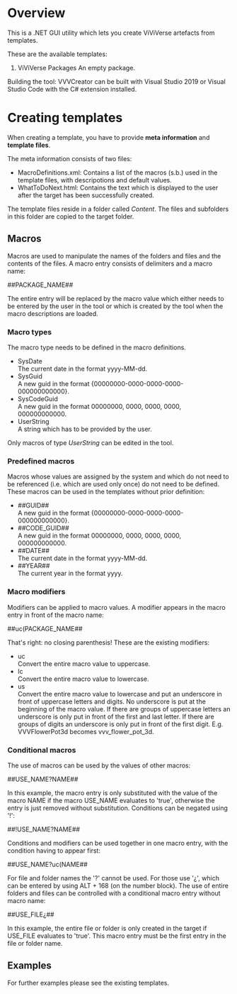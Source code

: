 # Overview

This is a .NET GUI utility which lets you create ViViVerse artefacts from templates.

These are the available templates:

  1) ViViVerse Packages
     An empty package.

Building the tool:
VVVCreator can be built with Visual Studio 2019 or Visual Studio Code with the C# extension installed.

# Creating templates

When creating a template, you have to provide **meta information** and **template files**.

The meta information consists of two files:

<ul>
  <li>MacroDefinitions.xml: Contains a list of the macros (s.b.) used in the template files, with descripotions and default values.</li>
  <li>WhatToDoNext.html: Contains the text which is displayed to the user after the target has been successfully created.</li>
</ul>

The template files reside in a folder called _Content_. The files and subfolders in this folder are copied to the target folder.

## Macros

Macros are used to manipulate the names of the folders and files and the contents of the files. A macro entry consists of delimiters and a macro name:<br />

\#\#PACKAGE_NAME\#\#

The entire entry will be replaced by the macro value which either needs to be entered by the user in the tool or which is created by the tool when the macro descriptions are loaded.

### Macro types

The macro type needs to be defined in the macro definitions. 

+ SysDate<br />The current date in the format yyyy-MM-dd.
+ SysGuid<br />A new guid in the format {00000000-0000-0000-0000-000000000000}.
+ SysCodeGuid<br />A new guid in the format 00000000, 0000, 0000, 0000, 000000000000.
+ UserString<br />A string which has to be provided by the user.

Only macros of type _UserString_ can be edited in the tool.

### Predefined macros

Macros whose values are assigned by the system and which do not need to be referenced (i.e. which are used only once) do not need to be defined. These macros can be used in the templates without prior definition:

+ \#\#GUID\#\#<br />A new guid in the format {00000000-0000-0000-0000-000000000000}.
+ \#\#CODE_GUID\#\#<br />A new guid in the format 00000000, 0000, 0000, 0000, 000000000000.
+ \#\#DATE\#\#<br />The current date in the format yyyy-MM-dd.
+ \#\#YEAR\#\#<br />The current year in the format yyyy.

### Macro modifiers

Modifiers can be applied to macro values. A modifier appears in the macro entry in front of the macro name:

\#\#uc(PACKAGE_NAME\#\#

That's right: no closing parenthesis!
These are the existing modifiers:

+ uc<br />Convert the entire macro value to uppercase.
+ lc<br />Convert the entire macro value to lowercase.
+ us<br />Convert the entire macro value to lowercase and put an underscore in front of uppercase letters and digits. No underscore is put at the beginning of the macro value. If there are groups of uppercase letters an underscore is only put in front of the first and last letter. If there are groups of digits an underscore is only put in front of the first digit. E.g. VVVFlowerPot3d becomes vvv_flower_pot_3d.

### Conditional macros

The use of macros can be used by the values of other macros:

\#\#USE_NAME?NAME\#\#

In this example, the macro entry is only substituted with the value of the macro NAME if the macro USE_NAME evaluates to 'true', otherwise the entry is just removed without substitution.
Conditions can be negated using '!':

\#\#!USE_NAME?NAME\#\#

Conditions and modifiers can be used together in one macro entry, with the condition having to appear first:

\#\#USE_NAME?uc(NAME\#\#

For file and folder names the '?' cannot be used. For those use '¿', which can be entered by using ALT + 168 (on the number block).
The use of entire folders and files can be controlled with a conditional macro entry without macro name:

\#\#USE_FILE¿\#\#

In this example, the entire file or folder is only created in the target if USE_FILE evaluates to 'true'. This macro entry must be the first entry in the file or folder name.

## Examples

For further examples please see the existing templates.
